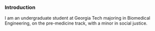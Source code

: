 ### Introduction

I am an undergraduate student at Georgia Tech majoring in Biomedical Engineering, on the pre-medicine track, with a minor in social justice. 

